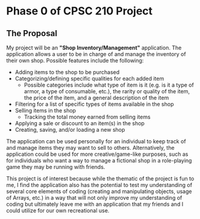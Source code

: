 # Phase 0 of CPSC 210 Project

## The Proposal
My project will be an **"Shop Inventory/Management"** application. The application allows a user to be in charge of and manage the inventory of their own shop. Possible features include the following:
- Adding items to the shop to be purchased
- Categorizing/defining specific qualities for each added item 
    - Possible categories include what type of item is it (e.g. is it a type of armor, a type of consumable, etc.), the rarity or quality of the item, the price of the item, and a general description of the item
- Filtering for a list of specific types of items available in the shop
- Selling items in the shop
    - Tracking the total money earned from selling items
- Applying a sale or discount to an item(s) in the shop
- Creating, saving, and/or loading a new shop

The application can be used personally for an individual to keep track of and manage items they may want to sell to others. Alternatively, the application could be used for more creative/game-like purposes, such as for individuals who want a way to manage a fictional shop in a role-playing game they may be running with friends.

This project is of interest because while the thematic of the project is fun to me, I find the application also has the potential to test my understanding of several core elements of coding (creating and manipulating objects, usage of Arrays, etc.) in a way that will not only improve my understanding of coding but ultimately leave me with an application that my friends and I could utilize for our own recreational use.



